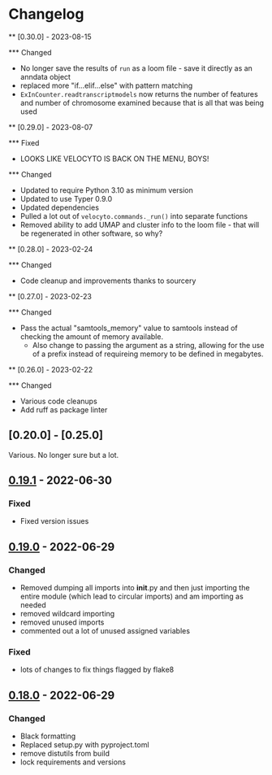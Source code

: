 # Changelog

** [0.30.0] - 2023-08-15

*** Changed

- No longer save the results of `run` as a loom file - save it directly as an anndata object
- replaced more "if...elif...else" with pattern matching
- `ExInCounter.readtranscriptmodels` now returns the number of features and number of
  chromosome examined because that is all that was being used

** [0.29.0] - 2023-08-07

*** Fixed

- LOOKS LIKE VELOCYTO IS BACK ON THE MENU, BOYS!

*** Changed

- Updated to require Python 3.10 as minimum version
- Updated to use Typer 0.9.0
- Updated dependencies
- Pulled a lot out of `velocyto.commands._run()` into separate functions
- Removed ability to add UMAP and cluster info to the loom file - that will be regenerated in other software, so why?

** [0.28.0] - 2023-02-24

*** Changed

- Code cleanup and improvements thanks to sourcery

** [0.27.0] - 2023-02-23

*** Changed

- Pass the actual "samtools_memory" value to samtools instead of checking the amount of memory available.
  - Also change to passing the argument as a string, allowing for the use of a prefix instead of requireing memory to be
  defined in megabytes.

** [0.26.0] - 2023-02-22

*** Changed

- Various code cleanups
- Add ruff as package linter

## [0.20.0] - [0.25.0]

Various. No longer sure but a lot.

## [0.19.1] - 2022-06-30

### Fixed

- Fixed version issues

## [0.19.0] - 2022-06-29

### Changed

- Removed dumping all imports into __init__.py and then just importing the entire module (which lead to circular imports) and am importing as needed
- removed wildcard importing
- removed unused imports
- commented out a lot of unused assigned variables

### Fixed

- lots of changes to fix things flagged by flake8


## [0.18.0] - 2022-06-29


### Changed

- Black formatting
- Replaced setup.py with pyproject.toml
- remove distutils from build
- lock requirements and versions

[0.27.1]: https://github.com/olivierlacan/keep-a-changelog/releases/tag/0.27.0
[0.19.1]: https://github.com/olivierlacan/keep-a-changelog/releases/tag/0.19.0..0.19.1
[0.19.0]: https://github.com/olivierlacan/keep-a-changelog/releases/tag/0.18.0..0.19.0
[0.18.0]: https://github.com/olivierlacan/keep-a-changelog/releases/tag/0.18.0